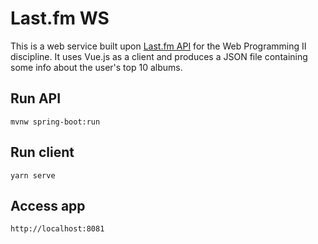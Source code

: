 # Last.fm WS

This is a web service built upon [Last.fm API](https://www.last.fm/api/) for the Web Programming II discipline.
It uses Vue.js as a client and produces a JSON file containing some info about the user's top 10 albums.
 
## Run API
`mvnw spring-boot:run`

## Run client
`yarn serve`

## Access app
`http://localhost:8081`
